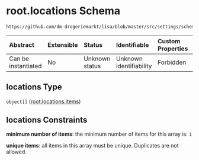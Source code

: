 # root.locations Schema

```txt
https://github.com/dm-drogeriemarkt/lisa/blob/master/src/settings/schema.json#/properties/locations
```



| Abstract            | Extensible | Status         | Identifiable            | Custom Properties | Additional Properties | Access Restrictions | Defined In                                                                               |
| :------------------ | :--------- | :------------- | :---------------------- | :---------------- | :-------------------- | :------------------ | :--------------------------------------------------------------------------------------- |
| Can be instantiated | No         | Unknown status | Unknown identifiability | Forbidden         | Allowed               | none                | [settings.schema.json\*](../../src/settings/settings.schema.json "open original schema") |

## locations Type

`object[]` ([root.locations.items](settings-properties-rootlocations-rootlocationsitems.md))

## locations Constraints

**minimum number of items**: the minimum number of items for this array is: `1`

**unique items**: all items in this array must be unique. Duplicates are not allowed.
